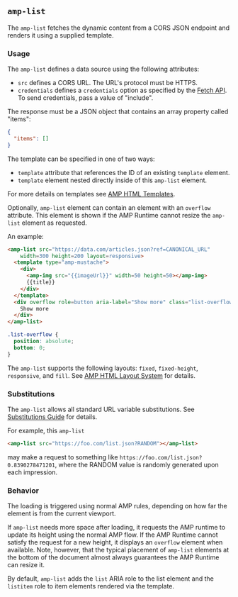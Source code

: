 <!---
Copyright 2015 The AMP HTML Authors. All Rights Reserved.

Licensed under the Apache License, Version 2.0 (the "License");
you may not use this file except in compliance with the License.
You may obtain a copy of the License at

      http://www.apache.org/licenses/LICENSE-2.0

Unless required by applicable law or agreed to in writing, software
distributed under the License is distributed on an "AS-IS" BASIS,
WITHOUT WARRANTIES OR CONDITIONS OF ANY KIND, either express or implied.
See the License for the specific language governing permissions and
limitations under the License.
-->

## <a name="amp-list"></a> `amp-list`

The `amp-list` fetches the dynamic content from a CORS JSON endpoint and renders it
using a supplied template.

### Usage

The `amp-list` defines a data source using the following attributes:

 - `src` defines a CORS URL. The URL's protocol must be HTTPS.
 - `credentials` defines a `credentials` option as specified by the [Fetch API](https://fetch.spec.whatwg.org/). To send credentials, pass a value of "include".

The response must be a JSON object that contains an array property called "items":
```json
{
  "items": []
}
```

The template can be specified in one of two ways:

 - `template` attribute that references the ID of an existing `template` element.
 - `template` element nested directly inside of this `amp-list` element.

For more details on templates see [AMP HTML Templates](../../spec/amp-html-templates.md).

Optionally, `amp-list` element can contain an element with an `overflow` attribute. This element is shown if the AMP Runtime cannot resize the `amp-list` element as requested.

An example:
```html
<amp-list src="https://data.com/articles.json?ref=CANONICAL_URL"
    width=300 height=200 layout=responsive>
  <template type="amp-mustache">
    <div>
      <amp-img src="{{imageUrl}}" width=50 height=50></amp-img>
      {{title}}
    </div>
  </template>
  <div overflow role=button aria-label="Show more" class="list-overflow">
    Show more
  </div>
</amp-list>
```

```css
.list-overflow {
  position: absolute;
  bottom: 0;
}
```

The `amp-list` supports the following layouts: `fixed`, `fixed-height`, `responsive`, and `fill`. See [AMP HTML Layout System](../../spec/amp-html-layout.md) for details.

### Substitutions

The `amp-list` allows all standard URL variable substitutions. See [Substitutions Guide](../../spec/amp-var-substitutions.md) for details.

For example, this `amp-list`
```html
<amp-list src="https://foo.com/list.json?RANDOM"></amp-list>
```
may make a request to something like `https://foo.com/list.json?0.8390278471201`, where the RANDOM value is randomly generated upon each impression.

### Behavior

The loading is triggered using normal AMP rules, depending on how far the element is from the current viewport.

If `amp-list` needs more space after loading, it requests the AMP runtime to update its height using the normal AMP flow. If the AMP Runtime cannot satisfy the request for a new height, it displays an `overflow` element when available. Note, however, that the typical placement of `amp-list` elements at the bottom of the document almost always guarantees the AMP Runtime can resize it.

By default, `amp-list` adds the `list` ARIA role to the list element and the `listitem` role to item elements rendered via the template.
